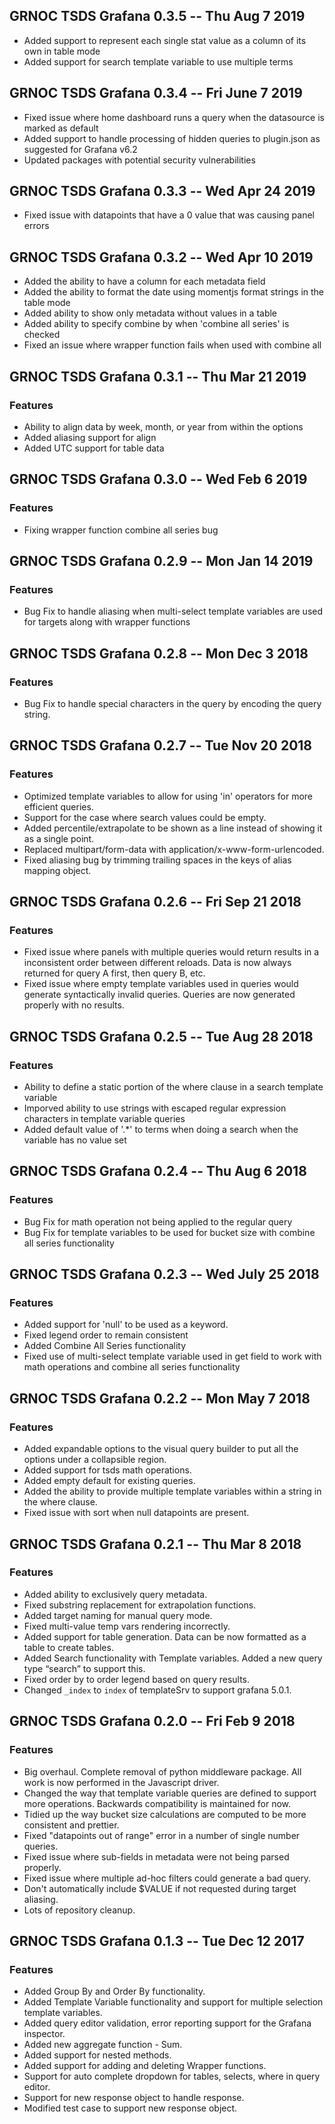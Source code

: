 ## GRNOC TSDS Grafana 0.3.5 -- Thu Aug 7 2019

* Added support to represent each single stat value as a column of its own in table mode
* Added support for search template variable to use multiple terms

## GRNOC TSDS Grafana 0.3.4 -- Fri June 7 2019

* Fixed issue where home dashboard runs a query when the datasource is marked as default
* Added support to handle processing of hidden queries to plugin.json as suggested for Grafana v6.2
* Updated packages with potential security vulnerabilities

## GRNOC TSDS Grafana 0.3.3 -- Wed Apr 24 2019

* Fixed issue with datapoints that have a 0 value that was causing panel errors

## GRNOC TSDS Grafana 0.3.2 -- Wed Apr 10 2019

* Added the ability to have a column for each metadata field
* Added the ability to format the date using momentjs format strings in the table mode
* Added ability to show only metadata without values in a table
* Added ability to specify combine by when 'combine all series' is checked
* Fixed an issue where wrapper function fails when used with combine all

## GRNOC TSDS Grafana 0.3.1 -- Thu Mar 21 2019

### Features

* Ability to align data by week, month, or year from within the options
* Added aliasing support for align
* Added UTC support for table data

## GRNOC TSDS Grafana 0.3.0 -- Wed Feb 6 2019

### Features

* Fixing wrapper function combine all series bug

## GRNOC TSDS Grafana 0.2.9 -- Mon Jan 14 2019

### Features

* Bug Fix to handle aliasing when multi-select template variables are used for targets along with wrapper functions

## GRNOC TSDS Grafana 0.2.8 -- Mon Dec 3 2018

### Features

* Bug Fix to handle special characters in the query by encoding the query string.

## GRNOC TSDS Grafana 0.2.7 -- Tue Nov 20 2018

### Features

* Optimized template variables to allow for using 'in' operators for more efficient queries.
* Support for the case where search values could be empty.
* Added percentile/extrapolate to be shown as a line instead of showing it as a single point.
* Replaced multipart/form-data with application/x-www-form-urlencoded.
* Fixed aliasing bug by trimming trailing spaces in the keys of alias mapping object.


## GRNOC TSDS Grafana 0.2.6 -- Fri Sep 21 2018

### Features

* Fixed issue where panels with multiple queries would return results in a inconsistent order
between different reloads. Data is now always returned for query A first, then query B, etc.
* Fixed issue where empty template variables used in queries would generate syntactically invalid
queries. Queries are now generated properly with no results.


## GRNOC TSDS Grafana 0.2.5 -- Tue Aug 28 2018

### Features

* Ability to define a static portion of the where clause in a search template variable
* Imporved ability to use strings with escaped regular expression characters in template variable queries
* Added default value of '.*' to terms when doing a search when the variable has no value set

## GRNOC TSDS Grafana 0.2.4 -- Thu Aug 6 2018

### Features

* Bug Fix for math operation not being applied to the regular query
* Bug Fix for template variables to be used for bucket size with combine all series functionality

## GRNOC TSDS Grafana 0.2.3 -- Wed July 25 2018

### Features

* Added support for 'null' to be used as a keyword.
* Fixed legend order to remain consistent
* Added Combine All Series functionality
* Fixed use of multi-select template variable used in get field to work with math operations and combine all series functionality

## GRNOC TSDS Grafana 0.2.2 -- Mon May 7 2018

### Features

* Added expandable options to the visual query builder to put all the options under a collapsible region.
* Added support for tsds math operations.
* Added empty default for existing queries.
* Added the ability to provide multiple template variables within a string in the where clause.
* Fixed issue with sort when null datapoints are present.

## GRNOC TSDS Grafana 0.2.1 -- Thu Mar 8 2018

### Features

* Added ability to exclusively query metadata.
* Fixed substring replacement for extrapolation functions.
* Added target naming for manual query mode.
* Fixed multi-value temp vars rendering incorrectly.
* Added support for table generation. Data can be now formatted as a table to create tables.
* Added Search functionality with Template variables. Added a new query type “search” to support this.
* Fixed order by to order legend based on query results.
* Changed `_index` to `index` of templateSrv to support grafana 5.0.1.

## GRNOC TSDS Grafana 0.2.0 -- Fri Feb 9 2018

### Features

* Big overhaul. Complete removal of python middleware package. All work is now performed in the Javascript driver.
* Changed the way that template variable queries are defined to support more operations. Backwards compatibility is maintained for now.
* Tidied up the way bucket size calculations are computed to be more consistent and prettier.
* Fixed "datapoints out of range" error in a number of single number queries.
* Fixed issue where sub-fields in metadata were not being parsed properly.
* Fixed issue where multiple ad-hoc filters could generate a bad query.
* Don't automatically include $VALUE if not requested during target aliasing.
* Lots of repository cleanup.

## GRNOC TSDS Grafana 0.1.3 -- Tue Dec 12 2017

### Features

*  Added Group By and Order By functionality.
*  Added Template Variable functionality and support for multiple selection template variables. 
*  Added query editor validation, error reporting support for the Grafana inspector.
*  Added new aggregate function - Sum. 
*  Added support for nested methods.
*  Added support for adding and deleting Wrapper functions.
*  Support for auto complete dropdown for tables, selects, where in query editor.
*  Support for new response object to handle response.
*  Modified test case to support new response object.
